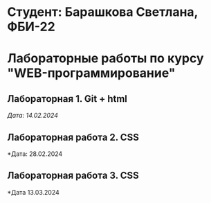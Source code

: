 # Студент: Барашкова Светлана, ФБИ-22

# Лабораторные работы по курсу "WEB-программирование"

## Лабораторная 1. Git + html

*Дата: 14.02.2024*

## Лабораторная работа 2. CSS

*Дата: 28.02.2024

## Лабораторная работа 3. CSS

*Дата 13.03.2024
